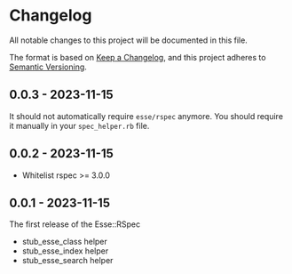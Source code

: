 # Changelog

All notable changes to this project will be documented in this file.

The format is based on [Keep a Changelog](https://keepachangelog.com/en/1.0.0/), and this project adheres to [Semantic Versioning](https://semver.org/spec/v2.0.0.html).

## 0.0.3 - 2023-11-15
It should not automatically require `esse/rspec` anymore. You should require it manually in your `spec_helper.rb` file.

## 0.0.2 - 2023-11-15
* Whitelist rspec >= 3.0.0

## 0.0.1 - 2023-11-15
The first release of the Esse::RSpec
* stub_esse_class helper
* stub_esse_index helper
* stub_esse_search helper
